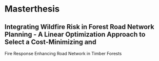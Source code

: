 # Masterthesis
## Integrating Wildfire Risk in Forest Road Network Planning - A Linear Optimization Approach to Select a Cost-Minimizing and
Fire Response Enhancing Road Network in Timber Forests
